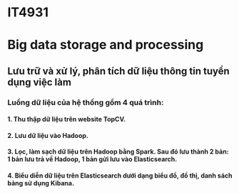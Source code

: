# IT4931
# Big data storage and processing
## Lưu trữ và xử lý, phân tích dữ liệu thông tin tuyển dụng việc làm

### Luồng dữ liệu của hệ thống gồm 4 quá trình:
#### 1. Thu thập dữ liệu trên website TopCV.
#### 2. Lưu dữ liệu vào Hadoop.
#### 3. Lọc, làm sạch dữ liệu trên Hadoop bằng Spark. Sau đó lưu thành 2 bản: 1 bản lưu trả về Hadoop, 1 bản gửi lưu vào Elasticsearch.
#### 4. Biểu diễn dữ liệu trên Elasticsearch dưới dạng biểu đồ, đồ thị, danh sách bảng sử dụng Kibana.
